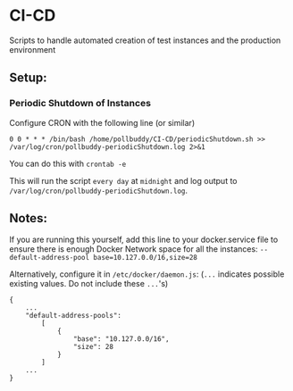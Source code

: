 # CI-CD
Scripts to handle automated creation of test instances and the production environment


## Setup: 

### Periodic Shutdown of Instances

Configure CRON with the following line (or similar)

`0 0 * * * /bin/bash /home/pollbuddy/CI-CD/periodicShutdown.sh >> /var/log/cron/pollbuddy-periodicShutdown.log 2>&1`

You can do this with `crontab -e`

This will run the script `every day` at `midnight` and log output to `/var/log/cron/pollbuddy-periodicShutdown.log`.

## Notes:

If you are running this yourself, add this line to your docker.service file to ensure there is enough Docker Network space for all the instances: 
`--default-address-pool base=10.127.0.0/16,size=28`

Alternatively, configure it in `/etc/docker/daemon.js`: (`...` indicates possible existing values. Do not include these `...`'s)

```
{
    ...
    "default-address-pools":
        [
            {
                "base": "10.127.0.0/16",
                "size": 28
            }
        ]
    ...
}
```